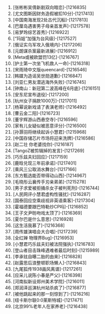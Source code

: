 
1. [张彬彬吴倩新剧双向暗恋]-[1216835]
1. [尤文图斯因财务造假被扣10分]-[1217413]
1. [中国南海发现2处古代沉船]-[1217813]
1. [巴厘岛遇害男子母亲首发声]-[1217578]
1. [易梦玲综艺首秀]-[1216922]
1. [“玛娃”加强为台风级]-[1217527]
1. [俄证实乌军攻入俄境内]-[1217206]
1. [元朗谋杀案最新进展]-[1216912]
1. [Meta或被欧盟罚13亿]-[1216767]
1. [护士第一次坐飞机救人一命]-[1216318]
1. [宋雨琦中文版queencard]-[1216546]
1. [韩媒为造谣吴世勋道歉]-[1216847]
1. [刘亚仁男友潜逃海外失败]-[1216745]
1. [钟南山：新冠第二波高峰在6月底]-[1216151]
1. [安东尼宣布退役]-[1217200]
1. [杭州女子捐款1000万]-[1217011]
1. [杨幂说新戏请了表演老师]-[1216492]
1. [曹云金二阳]-[1216723]
1. [董宇辉游山西悬空寺]-[1216596]
1. [家有儿女疑似被恶意评分]-[1216500]
1. [孙灏羽将继续起诉小慧君]-[1215968]
1. [中国存储芯片市场将迎来洗牌]-[1216586]
1. [赵二壮 你老婆找你]-[1216187]
1. [TangoZ被剪辑掉的发言]-[1217269]
1. [巧乐兹夫妇回应]-[1217159]
1. [鹿晗兑现三年前承诺]-[1217401]
1. [乘风三公取消水舞台]-[1217166]
1. [东方甄选能否带得动山西]-[1214967]
1. [毛晓彤云襄传手刃亲弟弟]-[1215278]
1. [男子求爱被拒捅杀女子被判死刑]-[1216744]
1. [人民网评小慧君虚构性骚扰]-[1216287]
1. [国泰回应空乘歧视非英语乘客]-[1217304]
1. [霍福德要跟巴特勒炒CP吗]-[1216852]
1. [王子文尹昉吻戏太顶了]-[1216369]
1. [夏尔巴是什么意思]-[1216928]
1. [这生活我慕了]-[1216368]
1. [周传雄演唱会大合唱]-[1217239]
1. [全红婵 物理界Bug]-[1216953]
1. [小慧君巧乐兹夫妇被法院强执]-[1216783]
1. [登山者目击珠峰遇难者最后时刻]-[1215989]
1. [李承铉自曝二胎的由来]-[1216828]
1. [赵露思后浪整顿职场懒人]-[1216843]
1. [九尾狐传1938画风离谱]-[1217261]
1. [应采儿说陈小春是严父]-[1216398]
1. [河南拟新设郑州美术学院]-[1216011]
1. [郑润泽巡演杭州站杀疯了]-[1216877]
1. [被他跳起来的那一刻惊到了]-[1216216]
1. [纽卡斯尔联0:0莱斯特城]-[1217471]
1. [北京99%老年人在家养老]-[1216438]